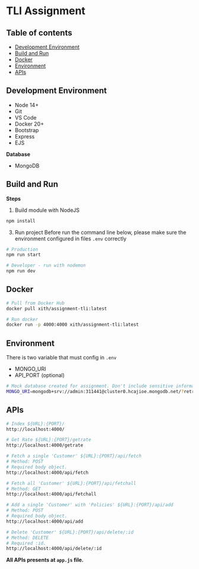 # TLI Assignment

## Table of contents
  - [Development Environment](#development-environment)
  - [Build and Run](#build-and-run)
  - [Docker](#docker)
  - [Environment](#environment)
  - [APIs](#apis)

## Development Environment

- Node 14+
- Git
- VS Code
- Docker 20+
- Bootstrap
- Express
- EJS

**Database**

- MongoDB

## Build and Run

**Steps**

1. Build module with NodeJS

```sh
npm install
```

3. Run project
Before run the command line below, please make sure the environment configured in files `.env` correctly

```sh
# Production
npm run start

# Developer - run with nodemon
npm run dev
```

## Docker
```sh
# Pull from Docker Hub
docker pull xith/assignment-tli:latest

# Run docker
docker run -p 4000:4000 xith/assignment-tli:latest
```

## Environment
There is two variable that must config in `.env`

- MONGO_URI
- API_PORT (optional)

```sh
# Mock database created for assignment. Don't include sensitive information.
MONGO_URI=mongodb+srv://admin:311441@cluster0.hcajioe.mongodb.net/?retryWrites=true&w=majority;

```

## APIs
```sh
# Index ${URL}:{PORT}/
http://localhost:4000/

# Get Rate ${URL}:{PORT}/getrate
http://localhost:4000/getrate

# Fetch a single 'Customer' ${URL}:{PORT}/api/fetch
# Method: POST 
# Required body object.
http://localhost:4000/api/fetch

# Fetch all 'Customer' ${URL}:{PORT}/api/fetchall
# Method: GET 
http://localhost:4000/api/fetchall

# Add a single 'Customer' with 'Policies' ${URL}:{PORT}/api/add
# Method: POST 
# Required body object.
http://localhost:4000/api/add

# Delete 'Customer' ${URL}:{PORT}/api/delete/:id
# Method: DELETE 
# Required :id.
http://localhost:4000/api/delete/:id

```
**All APIs presents at `app.js` file.**